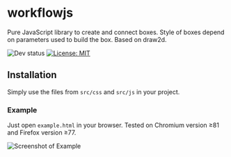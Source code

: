 # workflowjs
Pure JavaScript library to create and connect boxes. Style of boxes depend on parameters used to build the box.
Based on draw2d.

![Dev status](https://img.shields.io/badge/development%20status-2%20--%20Pre--alpha-orange)
[![License: MIT](https://img.shields.io/badge/License-MIT-green.svg)](https://opensource.org/licenses/MIT)

## Installation
Simply use the files from `src/css` and `src/js` in your project.

### Example
Just open `example.html` in your browser. Tested on Chromium version &#8805;81  and Firefox version &#8805;77.

![Screenshot of Example](https://repository-images.githubusercontent.com/272442666/a5a2da80-b49d-11ea-9f66-ff83b10e7da5)


